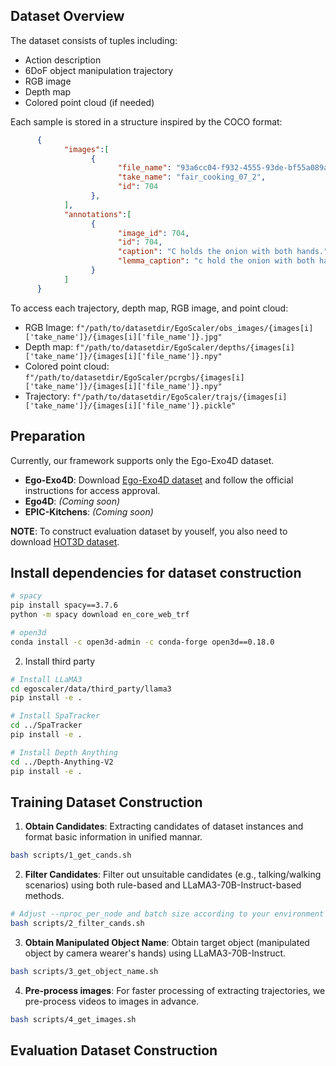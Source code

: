 ## Dataset Overview
The dataset consists of tuples including:
- Action description
- 6DoF object manipulation trajectory
- RGB image
- Depth map
- Colored point cloud (if needed)

Each sample is stored in a structure inspired by the COCO format:

```json
      {
            "images":[
                  {
                        "file_name": "93a6cc04-f932-4555-93de-bf55a089ac80_848.198", 
                        "take_name": "fair_cooking_07_2", 
                        "id": 704
                  },
            ],
            "annotations":[
                  {
                        "image_id": 704, 
                        "id": 704, 
                        "caption": "C holds the onion with both hands.", 
                        "lemma_caption": "c hold the onion with both hand ."
                  }
            ]
      }
```

To access each trajectory, depth map, RGB image, and point cloud:
- RGB Image: ```f"/path/to/datasetdir/EgoScaler/obs_images/{images[i]['take_name']}/{images[i]['file_name']}.jpg"```
- Depth map: ```f"/path/to/datasetdir/EgoScaler/depths/{images[i]['take_name']}/{images[i]['file_name']}.npy"```
- Colored point cloud: ```f"/path/to/datasetdir/EgoScaler/pcrgbs/{images[i]['take_name']}/{images[i]['file_name']}.npy"```
- Trajectory: ```f"/path/to/datasetdir/EgoScaler/trajs/{images[i]['take_name']}/{images[i]['file_name']}.pickle"```

## Preparation

Currently, our framework supports only the Ego-Exo4D dataset.

- **Ego-Exo4D**: Download [Ego-Exo4D dataset](https://ego-exo4d-data.org/) and follow the official instructions for access approval.
- **Ego4D**: *(Coming soon)*
- **EPIC-Kitchens**: *(Coming soon)*

**NOTE**: To construct evaluation dataset by youself, you also need to download [HOT3D dataset](https://www.projectaria.com/datasets/hot3D/).


## Install dependencies for dataset construction
```bash
# spacy
pip install spacy==3.7.6
python -m spacy download en_core_web_trf

# open3d
conda install -c open3d-admin -c conda-forge open3d==0.18.0
```

2. Install third party
```bash
# Install LLaMA3
cd egoscaler/data/third_party/llama3
pip install -e .

# Install SpaTracker
cd ../SpaTracker
pip install -e .

# Install Depth Anything
cd ../Depth-Anything-V2
pip install -e .
```

## Training Dataset Construction
1. **Obtain Candidates**: Extracting candidates of dataset instances and format basic information in unified mannar.
```bash
bash scripts/1_get_cands.sh
```

2. **Filter Candidates**: Filter out unsuitable candidates (e.g., talking/walking scenarios) using both rule-based and LLaMA3-70B-Instruct-based methods.

```bash
# Adjust --nproc_per_node and batch size according to your environment
bash scripts/2_filter_cands.sh
```

3. **Obtain Manipulated Object Name**: Obtain target object (manipulated object by camera wearer's hands) using LLaMA3-70B-Instruct.

```bash
bash scripts/3_get_object_name.sh 
```

4. **Pre-process images**: For faster processing of extracting trajectories, we pre-process videos to images in advance.

```bash
bash scripts/4_get_images.sh
```




## Evaluation Dataset Construction